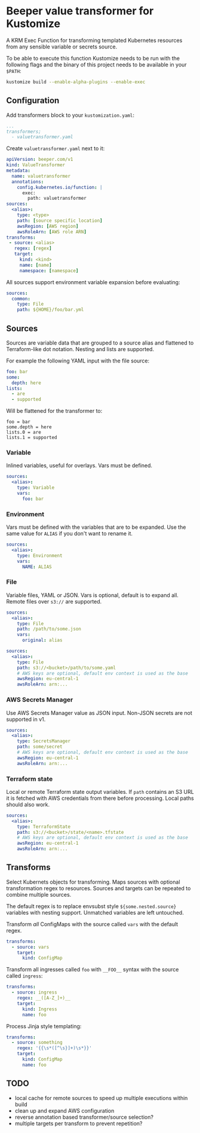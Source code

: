 # Beeper value transformer for Kustomize
A KRM Exec Function for transforming templated Kubernetes resources from any sensible variable or secrets source.

To be able to execute this function Kustomize needs to be run with the following flags and the binary of this project needs to be available in your `$PATH`:
```sh
kustomize build --enable-alpha-plugins --enable-exec
```

## Configuration
Add transformers block to your `kustomization.yaml`:
```yaml
...
transformers;
  - valuetransformer.yaml
```

Create `valuetransformer.yaml` next to it:
```yaml
apiVersion: beeper.com/v1
kind: ValueTransformer
metadata:
  name: valuetransformer
  annotations:
    config.kubernetes.io/function: |
      exec:
        path: valuetransformer
sources:
  <alias>:
    type: <type>
    path: [source specific location]
    awsRegion: [AWS region]
    awsRoleArn: [AWS role ARN]
transforms:
 - source: <alias>
   regex: [regex]
   target:
     kind: <kind>
     name: [name]
     namespace: [namespace]
```

All sources support environment variable expansion before evaluating:
```yaml
sources:
  common:
    type: File
    path: ${HOME}/foo/bar.yml
```

## Sources
Sources are variable data that are grouped to a source alias and flattened to Terraform-like dot notation.
Nesting and lists are supported.

For example the following YAML input with the file source:
```yaml
foo: bar
some:
  depth: here
lists:
  - are
  - supported
```

Will be flattened for the transformer to:
```
foo = bar
some.depth = here
lists.0 = are
lists.1 = supported
```

### Variable
Inlined variables, useful for overlays.
Vars must be defined.

```yaml
sources:
  <alias>:
    type: Variable
    vars:
      foo: bar
```

### Environment
Vars must be defined with the variables that are to be expanded.
Use the same value for `ALIAS` if you don't want to rename it.

```yaml
sources:
  <alias>:
    type: Environment
    vars:
      NAME: ALIAS
```

### File

Variable files, YAML or JSON. Vars is optional, default is to expand all. Remote files over `s3://` are supported.

```yaml
sources:
  <alias>:
    type: File
    path: /path/to/some.json
    vars:
      original: alias
```

```yaml
sources:
  <alias>:
    type: File
    path: s3://<bucket>/path/to/some.yaml
    # AWS keys are optional, default env context is used as the base
    awsRegion: eu-central-1
    awsRoleArn: arn:...
```

### AWS Secrets Manager

Use AWS Secrets Manager value as JSON input.
Non-JSON secrets are not supported in v1.

```yaml
sources:
  <alias>:
    type: SecretsManager
    path: some/secret
    # AWS keys are optional, default env context is used as the base
    awsRegion: eu-central-1
    awsRoleArn: arn:...
```

### Terraform state

Local or remote Terraform state output variables.
If `path` contains an S3 URL it is fetched with AWS credentials from there before processing.
Local paths should also work.

```yaml
sources:
  <alias>:
    type: TerraformState
    path: s3://<bucket>/state/<name>.tfstate
    # AWS keys are optional, default env context is used as the base
    awsRegion: eu-central-1
    awsRoleArn: arn:...
```

## Transforms

Select Kubernets objects for transforming.
Maps sources with optional transformation regex to resources.
Sources and targets can be repeated to combine multiple sources.

The default regex is to replace envsubst style `${some.nested.source}` variables with nesting support.
Unmatched variables are left untouched.

Transform _all_ ConfigMaps with the source called `vars` with the default regex.
```yaml
transforms:
  - source: vars
    target:
      kind: ConfigMap
```

Transform all ingresses called `foo` with `__FOO__` syntax with the source called `ingress`:
```yaml
transforms:
  - source: ingress
    regex: __([A-Z_]+)__
    target:
      kind: Ingress
      name: foo
```

Process Jinja style templating:
```yaml
transforms:
  - source: something
    regex: '{{\s*([^\s}]+)\s*}}'
    target:
      kind: ConfigMap
      name: foo
```

## TODO
- local cache for remote sources to speed up multiple executions within build
- clean up and expand AWS configuration
- reverse annotation based transformer/source selection?
- multiple targets per transform to prevent repetition?